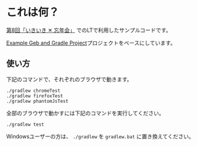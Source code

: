 # これは何？

[第8回「いきいき ✕ 忘年会」](https://rd-lesson.doorkeeper.jp/events/52783)
でのLTで利用したサンプルコードです。

[Example Geb and Gradle Project](https://github.com/geb/geb-example-gradle)プロジェクトをベースにしています。

## 使い方

下記のコマンドで、それぞれのブラウザで動きます。

    ./gradlew chromeTest
    ./gradlew firefoxTest
    ./gradlew phantomJsTest

全部のブラウザで動かすには下記のコマンドを実行してください。

    ./gradlew test

Windowsユーザーの方は、 `./gradlew` を `gradlew.bat` に置き換えてください。
